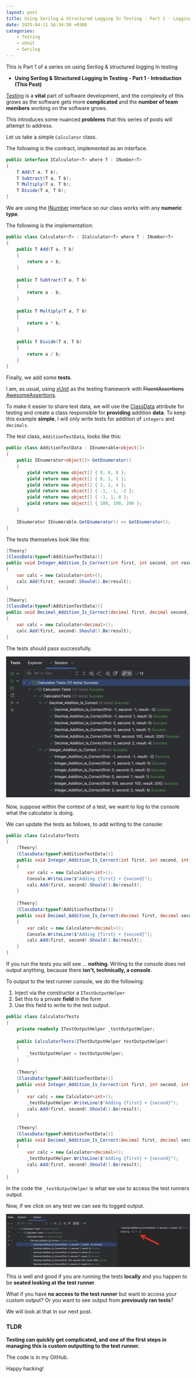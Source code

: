 ```yaml
---
layout: post
title: Using Serilog & Structured Logging In Testing - Part 1 - Logging Test Output
date: 2025-04-11 16:34:50 +0300
categories:
    - Testing
    - xUnit
    - Serilog
---
```


This is Part 1 of a series on using Serilog & structured logging In testing

- **Using Serilog & Structured Logging In Testing - Part 1 - Introduction (This Post)**

[Testing](https://en.wikipedia.org/wiki/Software_testing) is a **vital** part of software development, and the complexity of this grows as the software gets more **complicated** and the **number of team members** working on the software grows.

This introduces some nuanced **problems** that this series of posts will attempt to address.

Let us take a simple `Calculator` class.

The following is the contract, implemented as an interface.

```c#
public interface ICalculator<T> where T : INumber<T>
{
    T Add(T a, T b);
    T Subtract(T a, T b);
    T Multiply(T a, T b);
    T Divide(T a, T b);
}
```

We are using the [INumber](https://learn.microsoft.com/en-us/dotnet/api/system.numerics.inumber-1?view=net-9.0) interface so our class works with any **numeric type**.

The following is the implementation:

```c#
public class Calculator<T> : ICalculator<T> where T : INumber<T>
{
    public T Add(T a, T b)
    {
        return a + b;
    }

    public T Subtract(T a, T b)
    {
        return a - b;
    }

    public T Multiply(T a, T b)
    {
        return a * b;
    }

    public T Divide(T a, T b)
    {
        return a / b;
    }
}
```

Finally, we add some **tests**.

I am, as usual, using [xUnit](https://xunit.net/) as the testing framework with ~~FluentAssertions~~ [AwesomeAssertions](https://awesomeassertions.org/).

To make it easier to share test data, we will use the [ClassData](https://andrewlock.net/creating-parameterised-tests-in-xunit-with-inlinedata-classdata-and-memberdata/) attribute for testing and create a class responsible for **providing** addition **data**. To keep this example **simple**, I will only write tests for addition of `integers` and `decimals`.

The test class, `AdditionTestData`, looks like this:

```c#
public class AdditionTestData : IEnumerable<object[]>
{
    public IEnumerator<object[]> GetEnumerator()
    {
        yield return new object[] { 0, 0, 0 };
        yield return new object[] { 0, 1, 1 };
        yield return new object[] { 2, 2, 4 };
        yield return new object[] { -1, -1, -2 };
        yield return new object[] { -1, 1, 0 };
        yield return new object[] { 100, 100, 200 };
    }

    IEnumerator IEnumerable.GetEnumerator() => GetEnumerator();
}
```

The tests themselves look like this:

```c#
[Theory]
[ClassData(typeof(AdditionTestData))]
public void Integer_Addition_Is_Correct(int first, int second, int result)
{
    var calc = new Calculator<int>();
    calc.Add(first, second).Should().Be(result);
}

[Theory]
[ClassData(typeof(AdditionTestData))]
public void Decimal_Addition_Is_Correct(decimal first, decimal second, decimal result)
{
    var calc = new Calculator<decimal>();
    calc.Add(first, second).Should().Be(result);
}
```

The tests should pass successfully.

![StructuredTesting1TestResults](../images/2025/04/StructuredTesting1TestResults.png)

Now, suppose within the context of a test, we want to log to the console what the calculator is doing.

We can update the tests as follows, to add writing to the console:

```c#
public class CalculatorTests
{
    [Theory]
    [ClassData(typeof(AdditionTestData))]
    public void Integer_Addition_Is_Correct(int first, int second, int result)
    {
        var calc = new Calculator<int>();
        Console.WriteLine($"Adding {first} + {second}");
        calc.Add(first, second).Should().Be(result);
    }

    [Theory]
    [ClassData(typeof(AdditionTestData))]
    public void Decimal_Addition_Is_Correct(decimal first, decimal second, decimal result)
    {
        var calc = new Calculator<decimal>();
        Console.WriteLine($"Adding {first} + {second}");
        calc.Add(first, second).Should().Be(result);
    }
}
```

If you run the tests you will see ... **nothing**. Writing to the console does not output anything, because there **isn't, technically, a console**.

To output to the test runner console, we do the following:

1. Inject via the constructor a `ITestOutputHelper`
2. Set this to a private **field** in the form
3. Use this field to write to the test output.

```c#
public class CalculatorTests
{
    private readonly ITestOutputHelper _testOutputHelper;

    public CalculatorTests(ITestOutputHelper testOutputHelper)
    {
        _testOutputHelper = testOutputHelper;
    }

    [Theory]
    [ClassData(typeof(AdditionTestData))]
    public void Integer_Addition_Is_Correct(int first, int second, int result)
    {
        var calc = new Calculator<int>();
        _testOutputHelper.WriteLine($"Adding {first} + {second}");
        calc.Add(first, second).Should().Be(result);
    }

    [Theory]
    [ClassData(typeof(AdditionTestData))]
    public void Decimal_Addition_Is_Correct(decimal first, decimal second, decimal result)
    {
        var calc = new Calculator<decimal>();
        _testOutputHelper.WriteLine($"Adding {first} + {second}");
        calc.Add(first, second).Should().Be(result);
    }
}
```

In the code the `_testOutputHelper` is what we use to access the test runners output.

Now, if we click on any test we can see its logged output.

![](../images/2025/04/StructuredTesting2TestResults.png)

This is well and good if you are running the tests **locally** and you happen to be **seated looking at the test runner**.

What if you have **no access to the test runner** but want to access your custom output? Or you want to see output from **previously ran tests**?

We will look at that in our next post.

### TLDR

**Testing can quickly get complicated, and one of the first steps in managing this is custom outputting to the test runner.**

The code is in my GitHub.

Happy hacking! 
